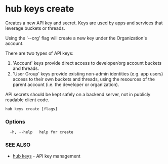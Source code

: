 # hub keys create

Creates a new API key and secret. Keys are used by apps and services that leverage buckets or threads.

Using the '--org' flag will create a new key under the Organization's account.

There are two types of API keys:
1. 'Account' keys provide direct access to developer/org account buckets and threads.
2. 'User Group' keys provide existing non-admin identities (e.g. app users) access to their own buckets and threads, using the resources of the parent account (i.e. the developer or organization).  

API secrets should be kept safely on a backend server, not in publicly readable client code.


```
hub keys create [flags]
```

### Options

```
  -h, --help   help for create
```

### SEE ALSO

* [hub keys](hub_keys.md)	 - API key management
